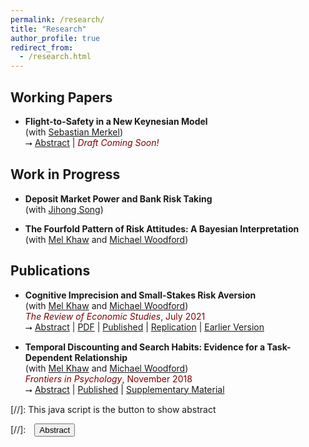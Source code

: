 ```yaml
---
permalink: /research/
title: "Research"
author_profile: true
redirect_from: 
  - /research.html
---
```


## Working Papers

* **Flight-to-Safety in a New Keynesian Model**  
  (with [Sebastian Merkel](https://scholar.princeton.edu/merkel/home))  
⭢ <a href="#/" onclick="visib('Safety')">Abstract</a> \| <span style="color:maroon"> *Draft Coming Soon!*</span>  
 
 <div id="Safety" style="display: none; text-align: justify; line-height: 1.2; border: 1px solid black; margin-left: 8%; margin-right: 0; padding: 10px; font-style: italic;" ><small>
 <b>Abstract:</b> Recent economic recessions feature dramatic rises in uncertainty. Empirical studies have found large-scale portfolio rebalancing towards nominally safe assets in times of high uncertainty. This paper builds a New Keynesian model with idiosyncratic risk and incomplete markets to study the transmission of uncertainty shocks through investors' portfolio decisions and how monetary-fiscal policy can stabilize fluctuations in demand for safe assets. In response to a sudden increase in uncertainty, investors reallocate their resources from productive assets to safe assets for precautionary motives. When prices are sticky, the heightened demand for safe assets leads to overshooting in capital price, which gives rise to aggregate demand recessions. Conventional monetary policy that operates through interest rate changes alone has limited power in influencing household portfolios. Instead, fiscal policy plays a crucial role in price stabilization and optimal policy.
 </small></div>
 
## Work in Progress

* **Deposit Market Power and Bank Risk Taking**  
 (with [Jihong Song](https://scholar.google.com/citations?user=9W9NgPQAAAAJ&hl=en&oi=ao))

* **The Fourfold Pattern of Risk Attitudes: A Bayesian Interpretation**  
(with [Mel Khaw](http://people.duke.edu/~mk188/) and [Michael Woodford](https://blogs.cuit.columbia.edu/mw2230/))
 
## Publications

* **Cognitive Imprecision and Small-Stakes Risk Aversion**  
(with [Mel Khaw](http://people.duke.edu/~mk188/) and [Michael Woodford](https://blogs.cuit.columbia.edu/mw2230/))  
<span style="color:maroon"> *The Review of Economic Studies*, July 2021</span>  
⭢ <a href="#/" onclick="visib('ssra')">Abstract</a> \| [PDF](https://ziang-li.github.io/files/KLW_REStud.pdf) \| [Published](https://academic.oup.com/restud/article/88/4/1979/5880002) \| [Replication](https://www.dropbox.com/s/6rrey2lvhatom0z/Replication.zip?dl=0) \| [Earlier Version](https://www.nber.org/papers/w23294)  

<div id="ssra" style="display: none; text-align: justify; line-height: 1.2; border: 1px solid black; margin-left: 8%; margin-right: 0; padding: 10px; font-style: italic;" ><small>
<b>Abstract:</b> Observed choices between risky lotteries are difficult to reconcile with expected utility maximization, both because subjects appear to be too risk averse with regard to small gambles for this to be explained by diminishing marginal utility of wealth, as stressed by Rabin (2000), and because subjects’ responses involve a random element. We propose a unified explanation for both anomalies, similar to the explanation given for related phenomena in the case of perceptual judgments: they result from judgments based on imprecise (and noisy) mental representations of the decision situation. In this model, risk aversion results from a sort of perceptual bias—but one that represents an optimal decision rule, given the limitations of the mental representation of the situation. We propose a quantitative model of the noisy mental representation of simple lotteries, based on other evidence regarding numerical cognition, and test its ability to explain the choice frequencies that we observe in a laboratory experiment.
</small></div>

* **Temporal Discounting and Search Habits: Evidence for a Task-Dependent Relationship**  
(with [Mel Khaw](http://people.duke.edu/~mk188/) and [Michael Woodford](https://blogs.cuit.columbia.edu/mw2230/))  
<span style="color:maroon"> *Frontiers in Psychology*, November 2018</span>  
⭢ <a href="#/" onclick="visib('TDSH')">Abstract</a> \| [Published](https://www.frontiersin.org/articles/10.3389/fpsyg.2018.02102/full) \| [Supplementary Material](https://www.frontiersin.org/articles/10.3389/fpsyg.2018.02102/full#supplementary-material)

<div id="TDSH" style="display: none; text-align: justify; line-height: 1.2; border: 1px solid black; margin-left: 8%; margin-right: 0; padding: 10px; font-style: italic;" ><small>
<b>Abstract:</b> Recent experiments suggest that search direction causally affects the discounted valuation of delayed payoffs. Comparisons between options can increase individuals’ patience toward future payoff options, while searching within options instead promotes impatient choices. We further test the robustness and specificity of this relationship using a novel choice task. Here individuals choose between pairs of delayed payoffs instead of single delayed outcomes. We observe a relationship between search styles and temporal discounting that are the opposite of those previously reported. Integrators—those who tend to compare attributes within alternatives—discount and choose more slowly than comparators—those who are more likely to compare between alternatives. This finding supports and augments the view that individuals’ search strategy is predictive of subsequent discount rates. In particular, the direction of this relationship is further modifiable based on the spatial layout and varying information within an individual’s decision-making environment.
</small></div>




[//]: This java script is the button to show abstract
<script>
 function visib(id) {
  var x = document.getElementById(id);
  if (x.style.display === "block") {
    x.style.display = "none";
  } else {
    x.style.display = "block";
  }
}
</script>

[//]:&emsp;<button onclick="visib('polariz')" class="btn btn--inverse btn--small">Abstract</button>
